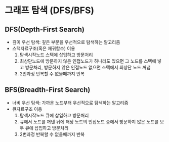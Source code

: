 # 그래프 탐색 (DFS/BFS)

## DFS(Depth-First Search)

- 깊이 우선 탐색: 깊은 부분을 우선적으로 탐색하는 알고리즘
- 스택자료구조(혹은 재귀함수) 이용
  1. 탐색시작노드 스택에 삽입하고 방문처리
  2. 최상단노드에 방문하지 않은 인접노드가 하나라도 있으면 그 노드를 스택에 넣고 방문처리, 
     방문하지 않은 인접노드 없으면 스택에서 최상단 노드 꺼냄
  3. 2번과정 반복할 수 없을때까지 반복

## BFS(Breadth-First Search)

- 너비 우선 탐색: 가까운 노드부터 우선적으로 탐색하는 알고리즘
- 큐자료구조 이용
  1. 탐색시작노드 큐에 삽입하고 방문처리
  2. 큐에서 노드를 꺼낸 뒤에 해당 노드의 인접노드 중에서
     방문하지 않은 노드를 모두 큐에 삽입하고 방문처리
  3. 2번과정 반복할 수 없을때까지 반복

